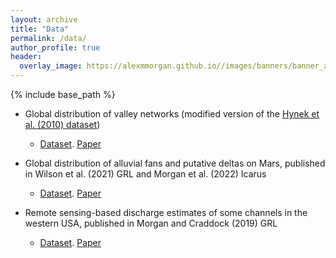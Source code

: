 ```yaml
---
layout: archive
title: "Data"
permalink: /data/
author_profile: true
header:
  overlay_image: https://alexmmorgan.github.io//images/banners/banner_atacama2.jpg
---
```





{% include base_path %}


* Global distribution of valley networks (modified version of the [Hynek et al. (2010) dataset](https://agupubs.onlinelibrary.wiley.com/doi/full/10.1029/2009JE003548))
  * [Dataset](https://raw.githubusercontent.com/alexmmorgan/alexmmorgan.github.io/master/_files/Goudge_etal_2022_VN_database.zip). [Paper](https://www.nature.com/articles/s41586-021-03860-1)

* Global distribution of alluvial fans and putative deltas on Mars, published in Wilson et al. (2021) GRL and Morgan et al. (2022) Icarus
  * [Dataset](https://raw.githubusercontent.com/alexmmorgan/alexmmorgan.github.io/master/_files/Wilson_etal_MarsGlobalFans.csv). [Paper](https://agupubs.onlinelibrary.wiley.com/doi/abs/10.1029/2020GL091653)

* Remote sensing-based discharge estimates of some channels in the western USA, published in Morgan and Craddock (2019) GRL
  * [Dataset](https://raw.githubusercontent.com/alexmmorgan/alexmmorgan.github.io/master/_files/Morgan_Craddock_Paleodischarge_2019.csv). [Paper](https://agupubs.onlinelibrary.wiley.com/doi/full/10.1029/2019GL084921)
